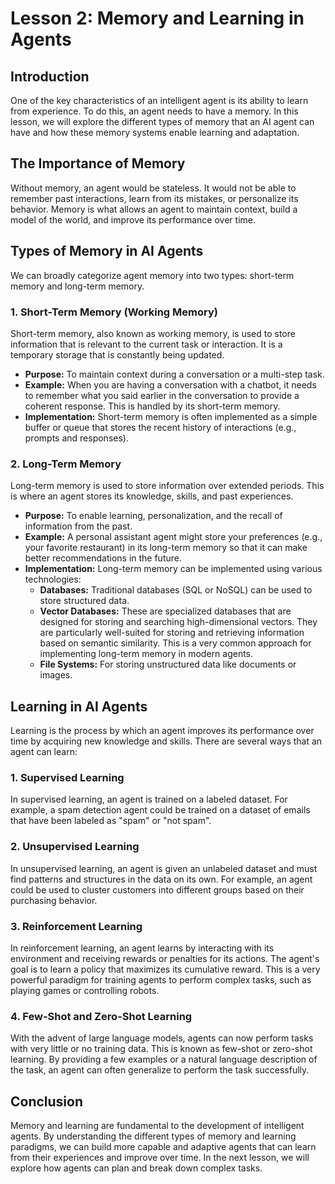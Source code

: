 # Lesson 2: Memory and Learning in Agents

## Introduction

One of the key characteristics of an intelligent agent is its ability to learn from experience. To do this, an agent needs to have a memory. In this lesson, we will explore the different types of memory that an AI agent can have and how these memory systems enable learning and adaptation.

## The Importance of Memory

Without memory, an agent would be stateless. It would not be able to remember past interactions, learn from its mistakes, or personalize its behavior. Memory is what allows an agent to maintain context, build a model of the world, and improve its performance over time.

## Types of Memory in AI Agents

We can broadly categorize agent memory into two types: short-term memory and long-term memory.

### 1. Short-Term Memory (Working Memory)

Short-term memory, also known as working memory, is used to store information that is relevant to the current task or interaction. It is a temporary storage that is constantly being updated.

*   **Purpose:** To maintain context during a conversation or a multi-step task.
*   **Example:** When you are having a conversation with a chatbot, it needs to remember what you said earlier in the conversation to provide a coherent response. This is handled by its short-term memory.
*   **Implementation:** Short-term memory is often implemented as a simple buffer or queue that stores the recent history of interactions (e.g., prompts and responses).

### 2. Long-Term Memory

Long-term memory is used to store information over extended periods. This is where an agent stores its knowledge, skills, and past experiences.

*   **Purpose:** To enable learning, personalization, and the recall of information from the past.
*   **Example:** A personal assistant agent might store your preferences (e.g., your favorite restaurant) in its long-term memory so that it can make better recommendations in the future.
*   **Implementation:** Long-term memory can be implemented using various technologies:
    *   **Databases:** Traditional databases (SQL or NoSQL) can be used to store structured data.
    *   **Vector Databases:** These are specialized databases that are designed for storing and searching high-dimensional vectors. They are particularly well-suited for storing and retrieving information based on semantic similarity. This is a very common approach for implementing long-term memory in modern agents.
    *   **File Systems:** For storing unstructured data like documents or images.

## Learning in AI Agents

Learning is the process by which an agent improves its performance over time by acquiring new knowledge and skills. There are several ways that an agent can learn:

### 1. Supervised Learning

In supervised learning, an agent is trained on a labeled dataset. For example, a spam detection agent could be trained on a dataset of emails that have been labeled as "spam" or "not spam".

### 2. Unsupervised Learning

In unsupervised learning, an agent is given an unlabeled dataset and must find patterns and structures in the data on its own. For example, an agent could be used to cluster customers into different groups based on their purchasing behavior.

### 3. Reinforcement Learning

In reinforcement learning, an agent learns by interacting with its environment and receiving rewards or penalties for its actions. The agent's goal is to learn a policy that maximizes its cumulative reward. This is a very powerful paradigm for training agents to perform complex tasks, such as playing games or controlling robots.

### 4. Few-Shot and Zero-Shot Learning

With the advent of large language models, agents can now perform tasks with very little or no training data. This is known as few-shot or zero-shot learning. By providing a few examples or a natural language description of the task, an agent can often generalize to perform the task successfully.

## Conclusion

Memory and learning are fundamental to the development of intelligent agents. By understanding the different types of memory and learning paradigms, we can build more capable and adaptive agents that can learn from their experiences and improve over time. In the next lesson, we will explore how agents can plan and break down complex tasks.
